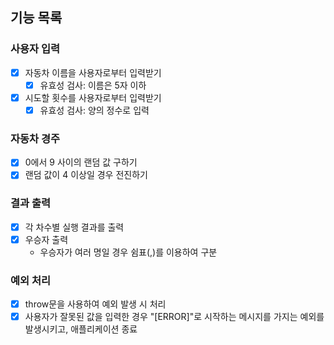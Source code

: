 ## 기능 목록

### 사용자 입력

- [x] 자동차 이름을 사용자로부터 입력받기
  - [x] 유효성 검사: 이름은 5자 이하
- [x] 시도할 횟수를 사용자로부터 입력받기
  - [x] 유효성 검사: 양의 정수로 입력

### 자동차 경주

- [x] 0에서 9 사이의 랜덤 값 구하기
- [x] 랜덤 값이 4 이상일 경우 전진하기

### 결과 출력

- [x] 각 차수별 실행 결과를 출력
- [x] 우승자 출력
  - 우승자가 여러 명일 경우 쉼표(,)를 이용하여 구분

### 예외 처리

- [x] throw문을 사용하여 예외 발생 시 처리
- [x] 사용자가 잘못된 값을 입력한 경우 "[ERROR]"로 시작하는 메시지를 가지는 예외를 발생시키고, 애플리케이션 종료
